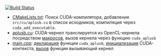 [![Build Status](https://travis-ci.com/GPGPUCourse2018/Tasks.svg?branch=cuda)](https://travis-ci.com/GPGPUCourse2018/Tasks)

 - [CMakeLists.txt](https://github.com/GPGPUCourse2018/Tasks/blob/197bbcb110d53d500ff987399c806cd6d06e602d/CMakeLists.txt#L27-L32): Поиск CUDA-компилятора, добавление ```src/cu/aplusb.cu``` в список исходников, компиляция через ```cuda_add_executable```.
 - [aplusb.cu](https://github.com/GPGPUCourse2018/Tasks/blob/197bbcb110d53d500ff987399c806cd6d06e602d/src/cu/aplusb.cu): CUDA-кернел транслируется из OpenCL-кернела посредством [макросов](https://github.com/GPGPUCourse2018/Tasks/blob/197bbcb110d53d500ff987399c806cd6d06e602d/libs/gpu/libgpu/cuda/cu/opencl_translator.cu), вызов кернела через функцию ```cuda_aplusb```
 - [main.cpp](https://github.com/GPGPUCourse2018/Tasks/blob/197bbcb110d53d500ff987399c806cd6d06e602d/src/main_aplusb.cpp#L90-L96): [декларация](https://github.com/GPGPUCourse2018/Tasks/blob/197bbcb110d53d500ff987399c806cd6d06e602d/src/main_aplusb.cpp#L10-L13) функции ```cuda_aplusb```, [инициализация](https://github.com/GPGPUCourse2018/Tasks/blob/197bbcb110d53d500ff987399c806cd6d06e602d/src/main_aplusb.cpp#L47-L51) CUDA-контекста, [вызов](https://github.com/GPGPUCourse2018/Tasks/blob/197bbcb110d53d500ff987399c806cd6d06e602d/src/main_aplusb.cpp#L90-L96) функции вызывающий кернел
